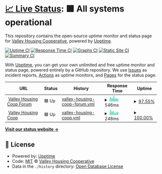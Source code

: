 # [📈 Live Status](https://upptime.valleyhousing.coop): <!--live status--> **🟩 All systems operational**

This repository contains the open-source uptime monitor and status page for [Valley Housing Cooperative](https://www.valleyhousing.coop/), powered by [Upptime](https://github.com/upptime/upptime).

[![Uptime CI](https://github.com/valleyhousingcoop/discourse-upptime/workflows/Uptime%20CI/badge.svg)](https://github.com/valleyhousingcoop/discourse-upptime/actions?query=workflow%3A%22Uptime+CI%22)
[![Response Time CI](https://github.com/valleyhousingcoop/discourse-upptime/workflows/Response%20Time%20CI/badge.svg)](https://github.com/valleyhousingcoop/discourse-upptime/actions?query=workflow%3A%22Response+Time+CI%22)
[![Graphs CI](https://github.com/valleyhousingcoop/discourse-upptime/workflows/Graphs%20CI/badge.svg)](https://github.com/valleyhousingcoop/discourse-upptime/actions?query=workflow%3A%22Graphs+CI%22)
[![Static Site CI](https://github.com/valleyhousingcoop/discourse-upptime/workflows/Static%20Site%20CI/badge.svg)](https://github.com/valleyhousingcoop/discourse-upptime/actions?query=workflow%3A%22Static+Site+CI%22)
[![Summary CI](https://github.com/valleyhousingcoop/discourse-upptime/workflows/Summary%20CI/badge.svg)](https://github.com/valleyhousingcoop/discourse-upptime/actions?query=workflow%3A%22Summary+CI%22)

With [Upptime](https://upptime.js.org), you can get your own unlimited and free uptime monitor and status page, powered entirely by a GitHub repository. We use [Issues](https://github.com/valleyhousingcoop/discourse-upptime/issues) as incident reports, [Actions](https://github.com/valleyhousingcoop/discourse-upptime/actions) as uptime monitors, and [Pages](https://upptime.valleyhousing.coop) for the status page.

<!--start: status pages-->
<!-- This summary is generated by Upptime (https://github.com/upptime/upptime) -->
<!-- Do not edit this manually, your changes will be overwritten -->
<!-- prettier-ignore -->
| URL | Status | History | Response Time | Uptime |
| --- | ------ | ------- | ------------- | ------ |
| <img alt="" src="https://icons.duckduckgo.com/ip3/forum.valleyhousing.coop.ico" height="13"> [Valley Housing Coop Forum](https://forum.valleyhousing.coop/) | 🟩 Up | [valley-housing-coop-forum.yml](https://github.com/valleyhousingcoop/discourse-upptime/commits/HEAD/history/valley-housing-coop-forum.yml) | <details><summary><img alt="Response time graph" src="./graphs/valley-housing-coop-forum/response-time-week.png" height="20"> 546ms</summary><br><a href="https://upptime.valleyhousing.coop/history/valley-housing-coop-forum"><img alt="Response time 817" src="https://img.shields.io/endpoint?url=https%3A%2F%2Fraw.githubusercontent.com%2Fvalleyhousingcoop%2Fdiscourse-upptime%2FHEAD%2Fapi%2Fvalley-housing-coop-forum%2Fresponse-time.json"></a><br><a href="https://upptime.valleyhousing.coop/history/valley-housing-coop-forum"><img alt="24-hour response time 552" src="https://img.shields.io/endpoint?url=https%3A%2F%2Fraw.githubusercontent.com%2Fvalleyhousingcoop%2Fdiscourse-upptime%2FHEAD%2Fapi%2Fvalley-housing-coop-forum%2Fresponse-time-day.json"></a><br><a href="https://upptime.valleyhousing.coop/history/valley-housing-coop-forum"><img alt="7-day response time 546" src="https://img.shields.io/endpoint?url=https%3A%2F%2Fraw.githubusercontent.com%2Fvalleyhousingcoop%2Fdiscourse-upptime%2FHEAD%2Fapi%2Fvalley-housing-coop-forum%2Fresponse-time-week.json"></a><br><a href="https://upptime.valleyhousing.coop/history/valley-housing-coop-forum"><img alt="30-day response time 798" src="https://img.shields.io/endpoint?url=https%3A%2F%2Fraw.githubusercontent.com%2Fvalleyhousingcoop%2Fdiscourse-upptime%2FHEAD%2Fapi%2Fvalley-housing-coop-forum%2Fresponse-time-month.json"></a><br><a href="https://upptime.valleyhousing.coop/history/valley-housing-coop-forum"><img alt="1-year response time 817" src="https://img.shields.io/endpoint?url=https%3A%2F%2Fraw.githubusercontent.com%2Fvalleyhousingcoop%2Fdiscourse-upptime%2FHEAD%2Fapi%2Fvalley-housing-coop-forum%2Fresponse-time-year.json"></a></details> | <details><summary><a href="https://upptime.valleyhousing.coop/history/valley-housing-coop-forum">97.55%</a></summary><a href="https://upptime.valleyhousing.coop/history/valley-housing-coop-forum"><img alt="All-time uptime 96.11%" src="https://img.shields.io/endpoint?url=https%3A%2F%2Fraw.githubusercontent.com%2Fvalleyhousingcoop%2Fdiscourse-upptime%2FHEAD%2Fapi%2Fvalley-housing-coop-forum%2Fuptime.json"></a><br><a href="https://upptime.valleyhousing.coop/history/valley-housing-coop-forum"><img alt="24-hour uptime 97.50%" src="https://img.shields.io/endpoint?url=https%3A%2F%2Fraw.githubusercontent.com%2Fvalleyhousingcoop%2Fdiscourse-upptime%2FHEAD%2Fapi%2Fvalley-housing-coop-forum%2Fuptime-day.json"></a><br><a href="https://upptime.valleyhousing.coop/history/valley-housing-coop-forum"><img alt="7-day uptime 97.55%" src="https://img.shields.io/endpoint?url=https%3A%2F%2Fraw.githubusercontent.com%2Fvalleyhousingcoop%2Fdiscourse-upptime%2FHEAD%2Fapi%2Fvalley-housing-coop-forum%2Fuptime-week.json"></a><br><a href="https://upptime.valleyhousing.coop/history/valley-housing-coop-forum"><img alt="30-day uptime 92.98%" src="https://img.shields.io/endpoint?url=https%3A%2F%2Fraw.githubusercontent.com%2Fvalleyhousingcoop%2Fdiscourse-upptime%2FHEAD%2Fapi%2Fvalley-housing-coop-forum%2Fuptime-month.json"></a><br><a href="https://upptime.valleyhousing.coop/history/valley-housing-coop-forum"><img alt="1-year uptime 96.11%" src="https://img.shields.io/endpoint?url=https%3A%2F%2Fraw.githubusercontent.com%2Fvalleyhousingcoop%2Fdiscourse-upptime%2FHEAD%2Fapi%2Fvalley-housing-coop-forum%2Fuptime-year.json"></a></details>
| <img alt="" src="https://icons.duckduckgo.com/ip3/www.valleyhousing.coop.ico" height="13"> [Valley Housing Coop](https://www.valleyhousing.coop/) | 🟩 Up | [valley-housing-coop.yml](https://github.com/valleyhousingcoop/discourse-upptime/commits/HEAD/history/valley-housing-coop.yml) | <details><summary><img alt="Response time graph" src="./graphs/valley-housing-coop/response-time-week.png" height="20"> 248ms</summary><br><a href="https://upptime.valleyhousing.coop/history/valley-housing-coop"><img alt="Response time 251" src="https://img.shields.io/endpoint?url=https%3A%2F%2Fraw.githubusercontent.com%2Fvalleyhousingcoop%2Fdiscourse-upptime%2FHEAD%2Fapi%2Fvalley-housing-coop%2Fresponse-time.json"></a><br><a href="https://upptime.valleyhousing.coop/history/valley-housing-coop"><img alt="24-hour response time 218" src="https://img.shields.io/endpoint?url=https%3A%2F%2Fraw.githubusercontent.com%2Fvalleyhousingcoop%2Fdiscourse-upptime%2FHEAD%2Fapi%2Fvalley-housing-coop%2Fresponse-time-day.json"></a><br><a href="https://upptime.valleyhousing.coop/history/valley-housing-coop"><img alt="7-day response time 248" src="https://img.shields.io/endpoint?url=https%3A%2F%2Fraw.githubusercontent.com%2Fvalleyhousingcoop%2Fdiscourse-upptime%2FHEAD%2Fapi%2Fvalley-housing-coop%2Fresponse-time-week.json"></a><br><a href="https://upptime.valleyhousing.coop/history/valley-housing-coop"><img alt="30-day response time 243" src="https://img.shields.io/endpoint?url=https%3A%2F%2Fraw.githubusercontent.com%2Fvalleyhousingcoop%2Fdiscourse-upptime%2FHEAD%2Fapi%2Fvalley-housing-coop%2Fresponse-time-month.json"></a><br><a href="https://upptime.valleyhousing.coop/history/valley-housing-coop"><img alt="1-year response time 251" src="https://img.shields.io/endpoint?url=https%3A%2F%2Fraw.githubusercontent.com%2Fvalleyhousingcoop%2Fdiscourse-upptime%2FHEAD%2Fapi%2Fvalley-housing-coop%2Fresponse-time-year.json"></a></details> | <details><summary><a href="https://upptime.valleyhousing.coop/history/valley-housing-coop">100.00%</a></summary><a href="https://upptime.valleyhousing.coop/history/valley-housing-coop"><img alt="All-time uptime 100.00%" src="https://img.shields.io/endpoint?url=https%3A%2F%2Fraw.githubusercontent.com%2Fvalleyhousingcoop%2Fdiscourse-upptime%2FHEAD%2Fapi%2Fvalley-housing-coop%2Fuptime.json"></a><br><a href="https://upptime.valleyhousing.coop/history/valley-housing-coop"><img alt="24-hour uptime 100.00%" src="https://img.shields.io/endpoint?url=https%3A%2F%2Fraw.githubusercontent.com%2Fvalleyhousingcoop%2Fdiscourse-upptime%2FHEAD%2Fapi%2Fvalley-housing-coop%2Fuptime-day.json"></a><br><a href="https://upptime.valleyhousing.coop/history/valley-housing-coop"><img alt="7-day uptime 100.00%" src="https://img.shields.io/endpoint?url=https%3A%2F%2Fraw.githubusercontent.com%2Fvalleyhousingcoop%2Fdiscourse-upptime%2FHEAD%2Fapi%2Fvalley-housing-coop%2Fuptime-week.json"></a><br><a href="https://upptime.valleyhousing.coop/history/valley-housing-coop"><img alt="30-day uptime 100.00%" src="https://img.shields.io/endpoint?url=https%3A%2F%2Fraw.githubusercontent.com%2Fvalleyhousingcoop%2Fdiscourse-upptime%2FHEAD%2Fapi%2Fvalley-housing-coop%2Fuptime-month.json"></a><br><a href="https://upptime.valleyhousing.coop/history/valley-housing-coop"><img alt="1-year uptime 100.00%" src="https://img.shields.io/endpoint?url=https%3A%2F%2Fraw.githubusercontent.com%2Fvalleyhousingcoop%2Fdiscourse-upptime%2FHEAD%2Fapi%2Fvalley-housing-coop%2Fuptime-year.json"></a></details>

<!--end: status pages-->

[**Visit our status website →**](https://upptime.valleyhousing.coop)

## 📄 License

- Powered by: [Upptime](https://github.com/upptime/upptime)
- Code: [MIT](./LICENSE) © [Valley Housing Cooperative](https://www.valleyhousing.coop/)
- Data in the `./history` directory: [Open Database License](https://opendatacommons.org/licenses/odbl/1-0/)
